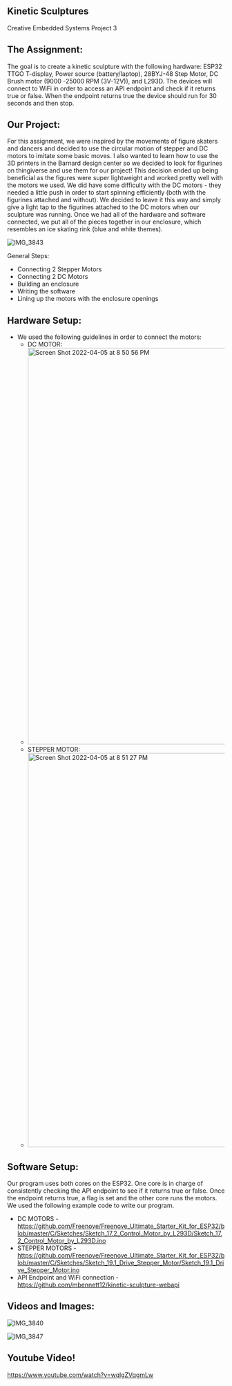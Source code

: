 ## Kinetic Sculptures
Creative Embedded Systems Project 3

## The Assignment:
The goal is to create a kinetic sculpture with the following hardware: ESP32 TTGO T-display, Power source (battery/laptop), 28BYJ-48 Step Motor, DC Brush motor (9000 -25000 RPM (3V-12V)), and L293D. The devices will connect to WiFi in order to access an API endpoint and check if it returns true or false. When the endpoint returns true the device should run for 30 seconds and then stop.  

## Our Project:
For this assignment, we were inspired by the movements of figure skaters and dancers and decided to use the circular motion of stepper and DC motors to imitate some basic moves. I also wanted to learn how to use the 3D printers in the Barnard design center so we decided to look for figurines on thingiverse and use them for our project! This decision ended up being beneficial as the figures were super lightweight and worked pretty well with the motors we used. We did have some difficulty with the DC motors - they needed a little push in order to start spinning efficiently (both with the figurines attached and without). We decided to leave it this way and simply give a light tap to the figurines attached to the DC motors when our sculpture was running. Once we had all of the hardware and software connected, we put all of the pieces together in our enclosure, which resembles an ice skating rink (blue and white themes). 

![IMG_3843](https://user-images.githubusercontent.com/69936719/161873986-1ee746ce-54a0-4a47-b2ce-e41b748eb6bd.jpeg)

General Steps:
* Connecting 2 Stepper Motors
* Connecting 2 DC Motors 
* Building an enclosure
* Writing the software
* Lining up the motors with the enclosure openings 

## Hardware Setup:
* We used the following guidelines in order to connect the motors:
  * DC MOTOR:
  * <img width="919" alt="Screen Shot 2022-04-05 at 8 50 56 PM" src="https://user-images.githubusercontent.com/69936719/161874224-c19bfa68-df5c-47ff-b6a9-6a6936c1d627.png">
  * STEPPER MOTOR:
  * <img width="914" alt="Screen Shot 2022-04-05 at 8 51 27 PM" src="https://user-images.githubusercontent.com/69936719/161874287-05d4ec24-1e37-475e-b718-6d4df74aece0.png">

## Software Setup:
Our program uses both cores on the ESP32. One core is in charge of consistently checking the API endpoint to see if it returns true or false. Once the endpoint returns true, a flag is set and the other core runs the motors. We used the following example code to write our program.
  * DC MOTORS - <a href="url">https://github.com/Freenove/Freenove_Ultimate_Starter_Kit_for_ESP32/blob/master/C/Sketches/Sketch_17.2_Control_Motor_by_L293D/Sketch_17.2_Control_Motor_by_L293D.ino</a>
  * STEPPER MOTORS - <a href="url">https://github.com/Freenove/Freenove_Ultimate_Starter_Kit_for_ESP32/blob/master/C/Sketches/Sketch_19.1_Drive_Stepper_Motor/Sketch_19.1_Drive_Stepper_Motor.ino</a>
  * API Endpoint and WiFi connection - <a href="url">https://github.com/mbennett12/kinetic-sculpture-webapi</a>

## Videos and Images:
![IMG_3840](https://user-images.githubusercontent.com/69936719/161880412-63ad0f7f-9dba-4d47-bddf-8e703f440e2e.jpeg)

![IMG_3847](https://user-images.githubusercontent.com/69936719/161880422-262d84e7-892a-4f1b-a6d0-c833d19bd853.jpeg)

## Youtube Video!
<a href="url">https://www.youtube.com/watch?v=wqlgZVqgmLw</a>






